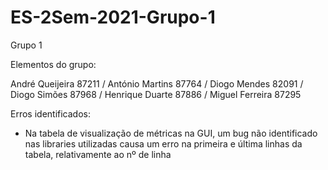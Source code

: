 # ES-2Sem-2021-Grupo-1
Grupo 1

Elementos do grupo:

André Queijeira 87211 /
António Martins 87764 /
Diogo Mendes 82091 /
Diogo Simões 87968 /
Henrique Duarte 87886 /
Miguel Ferreira 87295

Erros identificados:

- Na tabela de visualização de métricas na GUI, um bug não identificado nas libraries utilizadas causa um erro na primeira e última linhas da tabela, relativamente ao nº de linha

